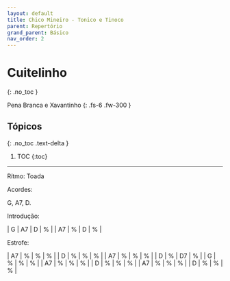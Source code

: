 ```yaml
---
layout: default
title: Chico Mineiro - Tonico e Tinoco
parent: Repertório
grand_parent: Básico
nav_order: 2
---
```


# Cuitelinho
{: .no_toc }

Pena Branca e Xavantinho
{: .fs-6 .fw-300 }

## Tópicos
{: .no_toc .text-delta }

1. TOC
{:toc}

---

Rítmo: Toada

Acordes:

G, A7, D.

Introdução:

| G  | A7 | D | % |
| A7 | %  | D | % |

Estrofe:

| A7 | %  | %  | % |
| D  | %  | %  | % |
| A7 | %  | %  | % |
| D  | %  | D7 | % |
| G  | %  | %  | % |
| A7 | %  | %  | % |
| D  | %  | %  | % |
| A7 | %  | %  | % |
| D  | %  | %  | % |